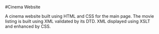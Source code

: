 #Cinema Website

A cinema website built using HTML and CSS for the main page. The movie listing is built using XML validated by its DTD. XML displayed using XSLT and enhanced by CSS.

